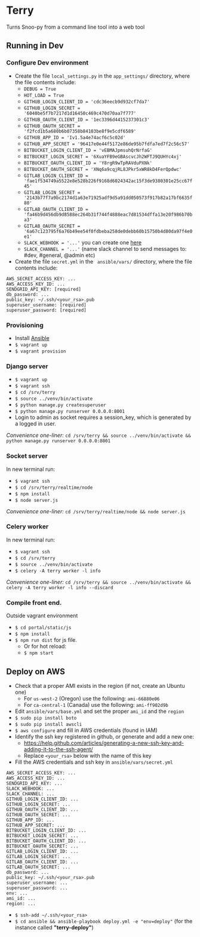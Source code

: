 # Terry
Turns Snoo-py from a command line tool into a web tool

## Running in Dev

### Configure Dev environment
- Create the file `local_settings.py` in the `app_settings/` directory, where the file contents include:
    - `DEBUG = True`
    - `HOT_LOAD = True`
    - `GITHUB_LOGIN_CLIENT_ID = 'cdc36eecb9d932cf7da7'`
    - `GITHUB_LOGIN_SECRET = '6040be5f7b7217d1d16450c469c470d70aa7f777'`
    - `GITHUB_OAUTH_CLIENT_ID = '1ec3396d4415237301c3'`
    - `GITHUB_OAUTH_SECRET = 'f2fcd1b5a680b6b07358b84103be8f9e5cdf6589'`
    - `GITHUB_APP_ID = 'Iv1.5a4e74acf6c5c02d'`
    - `GITHUB_APP_SECRET = '96417e0e44f5172e86de95b7fdfa7ed7f2c56c57'`
    - `BITBUCKET_LOGIN_CLIENT_ID = 'vEBMAJpmsuhQrNrfaG'`
    - `BITBUCKET_LOGIN_SECRET = '6XuaYFB9eGBAscvcJh2WFTJ9QUHYc4xj'`
    - `BITBUCKET_OAUTH_CLIENT_ID = 'Y8rgR9wTpRAVduPXNk'`
    - `BITBUCKET_OAUTH_SECRET = 'XNq6a9cqjRL8JPkr5xWR8kD4FerQpdwc'`
    - `GITLAB_LOGIN_CLIENT_ID = 'fae1f534749a5522e8e528b226f9168d6024342ac15f3de9380301e25cc67f45'`
    - `GITLAB_LOGIN_SECRET = '2143b77f7a9bc2174d1a63e71925adf9d5a91dd050573f917b82a17bf6635f80'`
    - `GITLAB_OAUTH_CLIENT_ID = 'fa46b9d456db9d8588ec264b31f744f4888eac7d81534dffa13e20f986b70ba3'`
    - `GITLAB_OAUTH_SECRET = '6a67c123795f6a76b49ee54f0fdbeba258de0debb60b15750b4d80da97f4e0e1'`
    - `SLACK_WEBHOOK = '...'` you can create one [here](https://slack.com/apps/new/A0F7XDUAZ-incoming-webhooks)
    - `SLACK_CHANNEL = '...'` (name slack channel to send messages to: #dev, #general, @admin etc)
- Create the file `secret.yml` in the ` ansible/vars/` directory, where the file contents include:
```
AWS_SECRET_ACCESS_KEY: ...
AWS_ACCESS_KEY_ID: ...
SENDGRID_API_KEY: [required]
db_password: ...
public_key: ~/.ssh/<your_rsa>.pub
superuser_username: [required]
superuser_password: [required]
```

### Provisioning
- Install [Ansible](http://docs.ansible.com/ansible/intro_installation.html)
- `$ vagrant up`
- `$ vagrant provision`

### Django server
- `$ vagrant up`
- `$ vagrant ssh`
- `$ cd /srv/terry`
- `$ source ../venv/bin/activate`
- `$ python manage.py createsuperuser`
- `$ python manage.py runserver 0.0.0.0:8001`
- Login to admin as socket requires a session_key, which is generated by a logged in user.

_Convenience one-liner:_ `cd /srv/terry && source ../venv/bin/activate && python manage.py runserver 0.0.0.0:8001`

### Socket server
In new terminal run:
- `$ vagrant ssh`
- `$ cd /srv/terry/realtime/node`
- `$ npm install`
- `$ node server.js`

_Convenience one-liner:_ `cd /srv/terry/realtime/node && node server.js`

### Celery worker
In new terminal run:
- `$ vagrant ssh`
- `$ cd /srv/terry`
- `$ source ../venv/bin/activate`
- `$ celery -A terry worker -l info`

_Convenience one-liner:_ `cd /srv/terry && source ../venv/bin/activate && celery -A terry worker -l info --discard`

### Compile front end.
Outside vagrant environment
- `$ cd portal/static/js`
- `$ npm install`
- `$ npm run dist` for js file.
    - Or for hot reload:
    - `$ npm start`

## Deploy on AWS
- Check that a proper AMI exists in the region (if not, create an Ubuntu one)
    - For `us-west-2` (Oregon) use the following: `ami-66880e06`
    - For `ca-central-1` (Canada) use the following: `ami-ff902d9b`
- Edit `ansible/vars/base.yml` and set the proper `ami_id` and the `region`
- `$ sudo pip install boto`
- `$ sudo pip install awscli`
- `$ aws configure` and fill in AWS credentials (found in IAM)
- Identify the ssh key registered in github, or generate and add a new one:
    - https://help.github.com/articles/generating-a-new-ssh-key-and-adding-it-to-the-ssh-agent/
    - Replace `<your_rsa>` below with the name of this key
- Fill the AWS credentials and ssh key in `ansible/vars/secret.yml`

```
AWS_SECRET_ACCESS_KEY: ...
AWS_ACCESS_KEY_ID: ...
SENDGRID_API_KEY: ...
SLACK_WEBHOOK: ...
SLACK_CHANNEL: ...
GITHUB_LOGIN_CLIENT_ID: ...
GITHUB_LOGIN_SECRET: ...
GITHUB_OAUTH_CLIENT_ID: ...
GITHUB_OAUTH_SECRET: ...
GITHUB_APP_ID: ...
GITHUB_APP_SECRET: ...
BITBUCKET_LOGIN_CLIENT_ID: ...
BITBUCKET_LOGIN_SECRET: ...
BITBUCKET_OAUTH_CLIENT_ID: ...
BITBUCKET_OAUTH_SECRET: ...
GITLAB_LOGIN_CLIENT_ID: ...
GITLAB_LOGIN_SECRET: ...
GITLAB_OAUTH_CLIENT_ID: ...
GITLAB_OAUTH_SECRET: ...
db_password: ...
public_key: ~/.ssh/<your_rsa>.pub
superuser_username: ...
superuser_password: ...
env: ...
ami_id: ...
region: ...
```

- `$ ssh-add ~/.ssh/<your_rsa>`
- `$ cd ansible && ansible-playbook deploy.yml -e "env=deploy"` (for the instance called __"terry-deploy"__)
